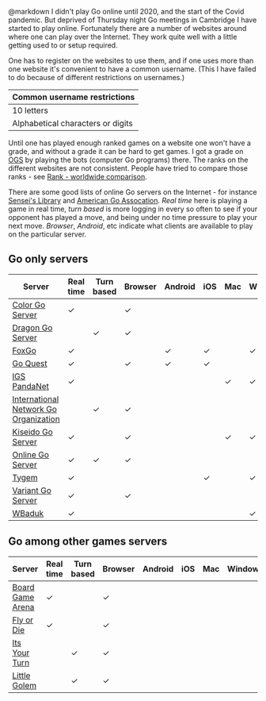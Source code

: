 @markdown
I didn't play Go online until 2020, and the start of the Covid pandemic. But deprived of Thursday night Go meetings in Cambridge I have started to play online. Fortunately there are a number of websites around where one can play over the Internet. They work quite well with a little getting used to or setup required.

One has to register on the websites to use them, and if one uses more than one website it's convenient to have a common username. (This I have failed to do because of different restrictions on usernames.)

|Common username restrictions|
|-|
|10 letters|
|Alphabetical characters or digits|

Until one has played enough ranked games on a website one
won't have a grade, and without a grade it can be hard to get
games. I got a grade on [OGS](https://online-go.com/) by
playing the bots (computer Go programs) there. The ranks on
the different websites are not consistent. People have tried
to compare those ranks - see [Rank - worldwide comparison](https://senseis.xmp.net/?RankWorldwideComparison).

There are some good lists of online Go servers on the Internet - for instance
[Sensei's Library](https://senseis.xmp.net/?GoServers) and [American Go Assocation](https://www.usgo.org/go-internet). *Real time* here is playing a game in real time,
*turn based* is more logging in every so often to see if your opponent
has played a move, and being under no time pressure to play your next move.
*Browser*, *Android*, etc
indicate what clients are available to play on the particular server.

## Go only servers

|Server|Real time|Turn based|Browser|Android|iOS|Mac|Windows|
|-|-|-|-|-|-|-|-|
|[Color Go Server](https://www.colorgoserver.com/)|&check;||&check;|
|[Dragon Go Server](https://www.dragongoserver.net/)||&check;|&check;|
|[FoxGo](https://www.foxwq.com/soft/foreign.html)|&check;|||&check;|&check;||&check;|
|[Go Quest](http://wars.fm/go9)|&check;||&check;|&check;|&check;|
|[IGS PandaNet](https://www.pandanet.co.jp/English/sintro1.html)|&check;|||||&check;|&check;|
|[International Network Go Organization](http://ingo-web.com/index_j.html)||&check;|&check;|
|[Kiseido Go Server](https://gokgs.com)|&check;||&check;|||&check;|&check;|
|[Online Go Server](https://online-go.com)|&check;|&check;|&check;|
|[Tygem](http://www.tygemgo.com)|&check;||||&check;||&check;|
|[Variant Go Server](https://go.kahv.io)|&check;||&check;|
|[WBaduk](http://www.wbaduk.com)|&check;||||||&check;|

## Go among other games servers

|Server|Real time|Turn based|Browser|Android|iOS|Mac|Windows|
|-|-|-|-|-|-|-|-|
|[Board Game Arena](https://en.boardgamearena.com)|&check;||&check;|
|[Fly or Die](http://www.flyordie.com/go/)|&check;||&check;|
|[Its Your Turn](http://www.itsyourturn.com/)||&check;|&check;|
|[Little Golem](https://www.littlegolem.net/jsp/main/)||&check;|&check;|
